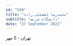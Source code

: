 ```yaml
---
id: "549"
title: "محمدرضا لطفعلی‌ زاده"
subtitle: "دانشگاه شریف"
date: "27 September 2022"
---
```


تهران - 5 مهر 
